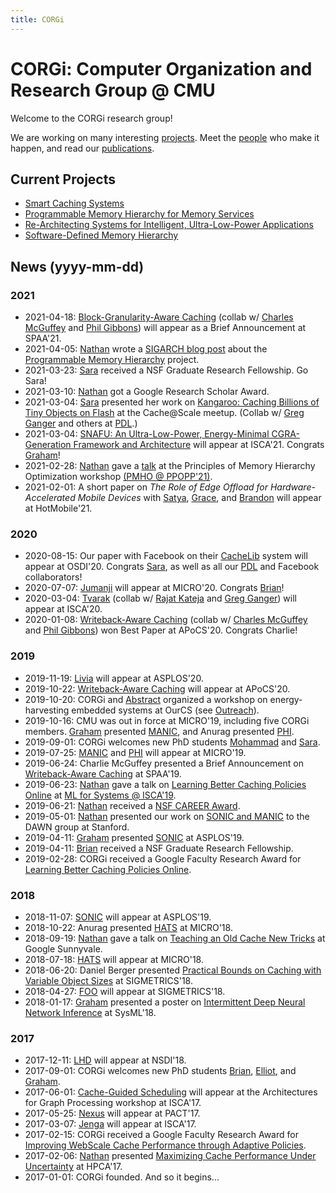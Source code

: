 ```yaml
---
title: CORGi
---
```


# CORGi: Computer Organization and Research Group @ CMU

Welcome to the CORGi research group!

We are working on many interesting [projects](projects.md).
Meet the [people](people.md) who make it happen,
and read our [publications](publications.md).

## Current Projects

 * [Smart Caching Systems](projects/caching.html)
 * [Programmable Memory Hierarchy for Memory Services](projects/ms.html)
 * [Re-Architecting Systems for Intelligent, Ultra-Low-Power Applications](projects/sonic.html)
 * [Software-Defined Memory Hierarchy](projects/software-defined-hierarchy.html)

## News (yyyy-mm-dd)

### 2021

 * 2021-04-18: [Block-Granularity-Aware Caching](projects/caching.html) (collab w/ [Charles McGuffey](http://www.cs.cmu.edu/afs/cs/user/cmcguffe/www/) and [Phil Gibbons](http://www.cs.cmu.edu/~gibbons/)) will appear as a Brief Announcement at SPAA'21.
 * 2021-04-05: [Nathan](people/nathan.html) wrote a [SIGARCH blog post](https://www.sigarch.org/the-case-for-a-programmable-memory-hierarchy/) about the [Programmable Memory Hierarchy](projects/ms.html) project.
 * 2021-03-23: [Sara](people/sara.html) received a NSF Graduate Research Fellowship. Go Sara!
 * 2021-03-10: [Nathan](people/nathan.html) got a Google Research Scholar Award.
 * 2021-03-04: [Sara](people/sara.html) presented her work on [Kangaroo: Caching Billions of Tiny Objects on Flash](projects/caching.html) at the Cache@Scale meetup. (Collab w/ [Greg Ganger](https://www.archive.ece.cmu.edu/~ganger/) and others at [PDL](https://www.pdl.cmu.edu/index.shtml).)
 * 2021-03-04: [SNAFU: An Ultra-Low-Power, Energy-Minimal CGRA-Generation Framework and Architecture](projects/sonic.html) will appear at ISCA'21. Congrats [Graham](people/graham.html)!
 * 2021-02-28: [Nathan](people/nathan.html) gave a [talk](https://public.3.basecamp.com/p/GrFPcGiDgandZqupEAWKvjcS) at the Principles of Memory Hierarchy Optimization workshop [(PMHO @ PPOPP'21)](https://roclocality.org/2020/12/03/pmho2021/).
 * 2021-02-01: A short paper on _The Role of Edge Offload for Hardware-Accelerated Mobile Devices_ with [Satya](https://www.cs.cmu.edu/~satya/), [Grace](https://www.andrew.cmu.edu/user/gritter/lewis.html), and [Brandon](https://brandonlucia.com/) will appear at HotMobile'21.

### 2020

 * 2020-08-15: Our paper with Facebook on their [CacheLib](projects/caching.html) system will appear at OSDI'20. Congrats [Sara](people/sara.html), as well as all our [PDL](https://www.pdl.cmu.edu/index.shtml) and Facebook collaborators!
 * 2020-07-07: [Jumanji](projects/software-defined-hierarchy.html) will appear at MICRO'20. Congrats [Brian](people/brian.html)!
 * 2020-03-04: [Tvarak](projects/ms.html) (collab w/ [Rajat Kateja](http://users.ece.cmu.edu/~rkateja/) and [Greg Ganger](https://www.archive.ece.cmu.edu/~ganger/)) will appear at ISCA'20.
 * 2020-01-08: [Writeback-Aware Caching](projects/caching.html) (collab w/ [Charles McGuffey](http://www.cs.cmu.edu/afs/cs/user/cmcguffe/www/) and [Phil Gibbons](http://www.cs.cmu.edu/~gibbons/)) won Best Paper at APoCS'20. Congrats Charlie!

### 2019

 * 2019-11-19: [Livia](projects/ms.html) will appear at ASPLOS'20.
 * 2019-10-22: [Writeback-Aware Caching](projects/caching.html) will appear at APoCS'20.
 * 2019-10-20: CORGi and [Abstract](https://abstract.ece.cmu.edu) organized a workshop on energy-harvesting embedded systems at OurCS (see [Outreach](outreach.md)).
 * 2019-10-16: CMU was out in force at MICRO'19, including five CORGi members. [Graham](people/graham.html) presented [MANIC](projects/sonic.html), and Anurag presented [PHI](projects/ms.html).
 * 2019-09-01: CORGi welcomes new PhD students [Mohammad](people/mohammad.html) and [Sara](people/sara.html).
 * 2019-07-25: [MANIC](projects/sonic.html) and [PHI](projects/ms.html) will appear at MICRO'19.
 * 2019-06-24: Charlie McGuffey presented a Brief Announcement on [Writeback-Aware Caching](projects/caching.html) at SPAA'19.
 * 2019-06-23: [Nathan](people/nathan.html) gave a talk on [Learning Better Caching Policies Online](projects/caching.html) at [ML for Systems @ ISCA'19](https://mlforsystems.org).
 * 2019-06-21: [Nathan](people/nathan.html) received a [NSF CAREER Award](funding/2019.nsf.career.html).
 * 2019-05-01: [Nathan](people/nathan.html) presented our work on [SONIC and MANIC](projects/sonic.html) to the DAWN group at Stanford.
 * 2019-04-11: [Graham](people/graham.html) presented [SONIC](projects/sonic.html) at ASPLOS'19.
 * 2019-04-11: [Brian](people/brian.html) received a NSF Graduate Research Fellowship.
 * 2019-02-28: CORGi received a Google Faculty Research Award for [Learning Better Caching Policies Online](funding/2019.google.html).

### 2018

 * 2018-11-07: [SONIC](projects/sonic.html) will appear at ASPLOS'19.
 * 2018-10-22: Anurag presented [HATS](projects/ms.html) at MICRO'18.
 * 2018-09-19: [Nathan](people/nathan.html) gave a talk on [Teaching an Old Cache New Tricks](projects/caching.html) at Google Sunnyvale.
 * 2018-07-18: [HATS](projects/ms.html) will appear at MICRO'18.
 * 2018-06-20: Daniel Berger presented [Practical Bounds on Caching with Variable Object Sizes](projects/caching.html) at SIGMETRICS'18.
 * 2018-04-27: [FOO](projects/caching.html) will appear at SIGMETRICS'18.
 * 2018-01-17: [Graham](people/graham.html) presented a poster on [Intermittent Deep Neural Network Inference](projects/sonic.html) at SysML'18.

### 2017

 * 2017-12-11: [LHD](projects/caching.html) will appear at NSDI'18.
 * 2017-09-01: CORGi welcomes new PhD students [Brian](people/brian.html), [Elliot](people/elliot.html), and [Graham](people/graham.html).
 * 2017-06-01: [Cache-Guided Scheduling](projects/ms.html) will appear at the Architectures for Graph Processing workshop at ISCA'17.
 * 2017-05-25: [Nexus](projects/software-defined-hierarchy.html) will appear at PACT'17.
 * 2017-03-07: [Jenga](projects/software-defined-hierarchy.html) will appear at ISCA'17.
 * 2017-02-15: CORGi received a Google Faculty Research Award for [Improving WebScale Cache Performance through Adaptive Policies](funding/2017.google.html).
 * 2017-02-06: [Nathan](people/nathan.html) presented [Maximizing Cache Performance Under Uncertainty](projects/caching.html) at HPCA'17.
 * 2017-01-01: CORGi founded. And so it begins...
